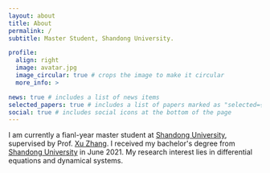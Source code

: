 ```yaml
---
layout: about
title: About
permalink: /
subtitle: Master Student, Shandong University.

profile:
  align: right
  image: avatar.jpg
  image_circular: true # crops the image to make it circular
  more_info: >

news: true # includes a list of news items
selected_papers: true # includes a list of papers marked as "selected={true}"
social: true # includes social icons at the bottom of the page
---
```


I am currently a fianl-year master student at <a href="https://www.sdu.edu.cn/">Shandong University</a>, supervised by Prof. <a href="https://math.wh.sdu.edu.cn/new_rw-content-js.jsp?urltype=news.NewsContentUrl&wbtreeid=1013&wbnewsid=5960">Xu Zhang</a>. I received my bachelor's degree from <a href="https://www.sdu.edu.cn/">Shandong University</a> in June 2021. My research interest lies in differential equations and dynamical systems.

